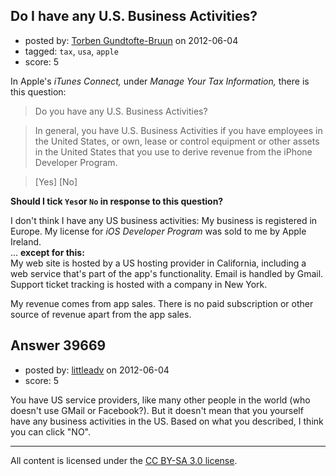 ## Do I have any U.S. Business Activities?

- posted by: [Torben Gundtofte-Bruun](https://stackexchange.com/users/-1/5059-torben-gundtofte-bruun) on 2012-06-04
- tagged: `tax`, `usa`, `apple`
- score: 5

In Apple's _iTunes Connect,_ under _Manage Your Tax Information,_ there is this question:

> Do you have any U.S. Business Activities?

> In general, you have U.S. Business Activities if you have employees in the United States, or own, lease or control equipment or other assets in the United States that you use to derive revenue from the iPhone Developer Program.

> [Yes] [No]

**Should I tick `Yes`or `No` in response to this question?**

I don't think I have any US business activities: My business is registered in Europe. My license for _iOS Developer Program_ was sold to me by Apple Ireland.   
... **except for this:**  
My web site is hosted by a US hosting provider in California, including a web service that's part of the app's functionality. Email is handled by Gmail. Support ticket tracking is hosted with a company in New York.

My revenue comes from app sales. There is no paid subscription or other source of revenue apart from the app sales.




## Answer 39669

- posted by: [littleadv](https://stackexchange.com/users/-1/13808-littleadv) on 2012-06-04
- score: 5

You have US service providers, like many other people in the world (who doesn't use GMail or Facebook?). But it doesn't mean that you yourself have any business activities in the US. Based on what you described, I think you can click "NO".



---

All content is licensed under the [CC BY-SA 3.0 license](https://creativecommons.org/licenses/by-sa/3.0/).
